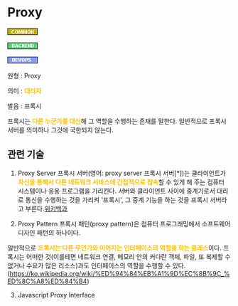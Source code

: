 <d-title>

# Proxy

<d-title>

<d-label>

<d-inner>

![Common](../2TAT1C/Label_Common.png)

</d-inner>

<d-inner>

![Backend](../2TAT1C/Label_Backend.png)

</d-inner>

<d-inner>

![Devops](../2TAT1C/Label_Devops.png)

</d-inner>

</d-label>

<d-origin>

원형 : Proxy

</d-origin>

<d-mean>

의미  : <span style="color:#FFBF00; font-weight:bold;">대리자</span>

</d-mean>

<d-pronunciation>

발음 : 프록시

</d-pronunciation>

<d-content>

프록시는  <span style="color:#FFBF00; font-weight:bold;">다른 누군가를 대신</span>해 그 역할을 수행하는 존재를 말한다. 
일반적으로 프록시 서버를 의미하나 그것에 국한되지 않는다.

</d-content>

<d-relation>

## 관련 기술

<d-inner>

1. Proxy Server
프록시 서버(영어: proxy server 프록시 서버[*])는 클라이언트가 <span style="color:#FFBF00; font-weight:bold;">자신을 통해서 다른 네트워크 서비스에 간접적으로 접속</span>할 수 있게 해 주는 컴퓨터 시스템이나 응용 프로그램을 가리킨다. 서버와 클라이언트 사이에 중계기로서 대리로 통신을 수행하는 것을 가리켜 '프록시', 그 중계 기능을 하는 것을 프록시 서버라고 부른다.[위키백과](https://ko.wikipedia.org/wiki/%ED%94%84%EB%A1%9D%EC%8B%9C_%EC%84%9C%EB%B2%84)

</d-inner>

<d-inner>

2. Proxy Pattern
프록시 패턴(proxy pattern)은 컴퓨터 프로그래밍에서 소프트웨어 디자인 패턴의 하나이다.

일반적으로  <span style="color:#FFBF00; font-weight:bold;">프록시는 다른 무언가와 이어지는 인터페이스의 역할을 하는 클래스</span>이다. 프록시는 어떠한 것(이를테면 네트워크 연결, 메모리 안의 커다란 객체, 파일, 또 복제할 수 없거나 수요가 많은 리소스)과도 인터페이스의 역할을 수행할 수 있다.(https://ko.wikipedia.org/wiki/%ED%94%84%EB%A1%9D%EC%8B%9C_%ED%8C%A8%ED%84%B4)

</d-inner>

<d-inner>

3. Javascript Proxy Interface

</d-inner>

</d-relation>
